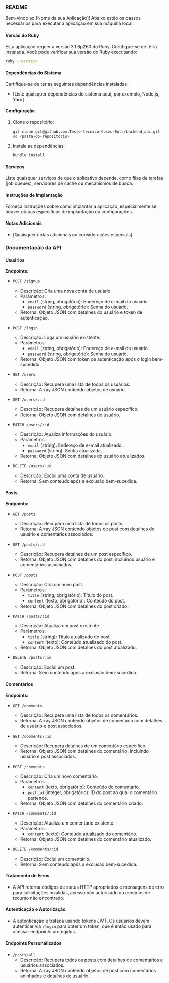 ### README

Bem-vindo ao [Nome da sua Aplicação]! Abaixo estão os passos necessários para executar a aplicação em sua máquina local.

#### Versão do Ruby

Esta aplicação requer a versão 3.1.6p260 do Ruby. Certifique-se de tê-la instalada. Você pode verificar sua versão do Ruby executando:

```bash
ruby --version
```

#### Dependências do Sistema

Certifique-se de ter as seguintes dependências instaladas:

- [Liste quaisquer dependências do sistema aqui, por exemplo, Node.js, Yarn]

#### Configuração

1. Clone o repositório:

   ```bash
   git clone git@github.com:Teste-tecnico-Cosmo-Bots/backend_api.git
   cd <pasta-do-repositório>
   ```

2. Instale as dependências:

   ```bash
   bundle install
   ```

#### Serviços

Liste quaisquer serviços de que o aplicativo depende, como filas de tarefas (job queues), servidores de cache ou mecanismos de busca.

#### Instruções de Implantação

Forneça instruções sobre como implantar a aplicação, especialmente se houver etapas específicas de implantação ou configurações.

#### Notas Adicionais

- [Quaisquer notas adicionais ou considerações especiais]

### Documentação da API

#### Usuários

**Endpoints:**

- `POST /signup`

  - Descrição: Cria uma nova conta de usuário.
  - Parâmetros:
    - `email` (string, obrigatório): Endereço de e-mail do usuário.
    - `password` (string, obrigatório): Senha do usuário.
  - Retorna: Objeto JSON com detalhes do usuário e token de autenticação.

- `POST /login`

  - Descrição: Loga um usuário existente.
  - Parâmetros:
    - `email` (string, obrigatório): Endereço de e-mail do usuário.
    - `password` (string, obrigatório): Senha do usuário.
  - Retorna: Objeto JSON com token de autenticação após o login bem-sucedido.

- `GET /users`

  - Descrição: Recupera uma lista de todos os usuários.
  - Retorna: Array JSON contendo objetos de usuário.

- `GET /users/:id`

  - Descrição: Recupera detalhes de um usuário específico.
  - Retorna: Objeto JSON com detalhes do usuário.

- `PATCH /users/:id`

  - Descrição: Atualiza informações do usuário.
  - Parâmetros:
    - `email` (string): Endereço de e-mail atualizado.
    - `password` (string): Senha atualizada.
  - Retorna: Objeto JSON com detalhes do usuário atualizados.

- `DELETE /users/:id`
  - Descrição: Exclui uma conta de usuário.
  - Retorna: Sem conteúdo após a exclusão bem-sucedida.

#### Posts

**Endpoints:**

- `GET /posts`

  - Descrição: Recupera uma lista de todos os posts.
  - Retorna: Array JSON contendo objetos de post com detalhes de usuário e comentários associados.

- `GET /posts/:id`

  - Descrição: Recupera detalhes de um post específico.
  - Retorna: Objeto JSON com detalhes do post, incluindo usuário e comentários associados.

- `POST /posts`

  - Descrição: Cria um novo post.
  - Parâmetros:
    - `title` (string, obrigatório): Título do post.
    - `content` (texto, obrigatório): Conteúdo do post.
  - Retorna: Objeto JSON com detalhes do post criado.

- `PATCH /posts/:id`

  - Descrição: Atualiza um post existente.
  - Parâmetros:
    - `title` (string): Título atualizado do post.
    - `content` (texto): Conteúdo atualizado do post.
  - Retorna: Objeto JSON com detalhes do post atualizado.

- `DELETE /posts/:id`
  - Descrição: Exclui um post.
  - Retorna: Sem conteúdo após a exclusão bem-sucedida.

#### Comentários

**Endpoints:**

- `GET /comments`

  - Descrição: Recupera uma lista de todos os comentários.
  - Retorna: Array JSON contendo objetos de comentário com detalhes de usuário e post associados.

- `GET /comments/:id`

  - Descrição: Recupera detalhes de um comentário específico.
  - Retorna: Objeto JSON com detalhes do comentário, incluindo usuário e post associados.

- `POST /comments`

  - Descrição: Cria um novo comentário.
  - Parâmetros:
    - `content` (texto, obrigatório): Conteúdo do comentário.
    - `post_id` (integer, obrigatório): ID do post ao qual o comentário pertence.
  - Retorna: Objeto JSON com detalhes do comentário criado.

- `PATCH /comments/:id`

  - Descrição: Atualiza um comentário existente.
  - Parâmetros:
    - `content` (texto): Conteúdo atualizado do comentário.
  - Retorna: Objeto JSON com detalhes do comentário atualizado.

- `DELETE /comments/:id`
  - Descrição: Exclui um comentário.
  - Retorna: Sem conteúdo após a exclusão bem-sucedida.

#### Tratamento de Erros

- A API retorna códigos de status HTTP apropriados e mensagens de erro para solicitações inválidas, acesso não autorizado ou cenários de recurso não encontrado.

#### Autenticação e Autorização

- A autenticação é tratada usando tokens JWT. Os usuários devem autenticar via `/login` para obter um token, que é então usado para acessar endpoints protegidos.

#### Endpoints Personalizados

- `/posts/all`
  - Descrição: Recupera todos os posts com detalhes de comentários e usuários associados.
  - Retorna: Array JSON contendo objetos de post com comentários aninhados e detalhes de usuário.
